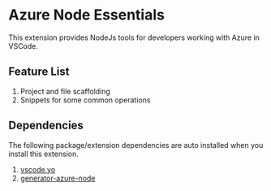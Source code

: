 # Azure Node Essentials

This extension provides NodeJs tools for developers working with Azure in VSCode.

## Feature List

1. Project and file scaffolding
1. Snippets for some common operations

## Dependencies

The following package/extension dependencies are auto installed when you install this extension.

1. [vscode yo](https://marketplace.visualstudio.com/items?itemName=samverschueren.yo)
1. [generator-azure-node](https://github.com/balajikris/generator-azure-node)
